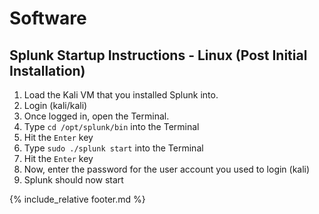 # Software

## Splunk Startup Instructions - Linux (Post Initial Installation)
1. Load the Kali VM that you installed Splunk into.
2. Login (kali/kali)
3. Once logged in, open the Terminal.
4. Type `cd /opt/splunk/bin` into the Terminal
5. Hit the `Enter` key
6. Type `sudo ./splunk start` into the Terminal
7. Hit the `Enter` key
8. Now, enter the password for the user account you used to login (kali)
9. Splunk should now start

{% include_relative footer.md %}
